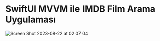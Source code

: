# SwiftUI MVVM ile IMDB Film Arama Uygulaması 


![Screen Shot 2023-08-22 at 02 07 04](https://github.com/sirineksi/FilmAramaSwiftUI/assets/97099040/99dd2bec-621f-4664-8aa7-9ec31d0072c3)
